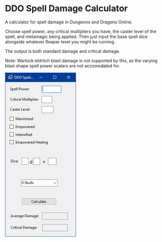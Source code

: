 # DDO Spell Damage Calculator
A calculator for spell damage in Dungeons and Dragons Online.

Choose spell power, any critical multipliers you have, the caster level of the spell, and metamagic being applied. Then just input the base spell dice alongside whatever Reaper level you might be running.

The output is both standard damage and critical damage.

Note: Warlock eldritch blast damage is not supported by this, as the varying blast shape spell power scalars are not accomodated for.

![Program Window](doc/img/spelldamcalcwindow.PNG)

